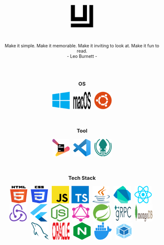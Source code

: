 <div align="center" >
    <img width="72" height="72"  src="https://github.com/ujon/ujon/blob/master/images/logo/ujon-v1.svg" />
</div>
<br/><br/>

<p align="center">Make it simple. Make it memorable. Make it inviting to look at. Make it fun to read.<br />- Leo Burnett -</p>
<br/><br/>

<h3 align="center">OS</h3>

<div align="center">
    <img src="https://github.com/ujon/ujon/blob/master/images/os/windows.svg" alt="windows"  width="56" height="56" />
    &nbsp;    
    <img src="https://github.com/ujon/ujon/blob/master/images/os/macOS.svg" alt="macOS" width="56" height="56" />
    &nbsp; 
    <img src="https://github.com/ujon/ujon/blob/master/images/os/ubuntu.svg" alt="ubuntu" width="56" height="56" />
</div>
<br/><br/>

<h3 align="center">Tool</h3>

<div align="center">
    <img src="https://github.com/ujon/ujon/blob/master/images/tool/jetbrains.svg" alt="jetbrains"  width="56" height="56" />
    &nbsp;    
    <img src="https://github.com/ujon/ujon/blob/master/images/tool/vscode.svg" alt="vscode" width="56" height="56" />
    &nbsp; 
    <img src="https://github.com/ujon/ujon/blob/master/images/tool/gitkraken.svg" alt="gitkraken" width="56" height="56" />
</div>
<br/><br/>

<h3 align="center">Tech Stack</h3>

<div align="center">
    <img src="https://github.com/ujon/ujon/blob/master/images/tech-stack/html5.svg" alt="html5"  width="56" height="56" />
    &nbsp;
    <img src="https://github.com/ujon/ujon/blob/master/images/tech-stack/css3.svg" alt="css3"  width="56" height="56" />
    &nbsp;
    <img src="https://github.com/ujon/ujon/blob/master/images/tech-stack/javascript.svg" alt="javascript"  width="56" height="56" />
    &nbsp;<img src="https://github.com/ujon/ujon/blob/master/images/tech-stack/typescript.svg" alt="typescript"  width="56" height="56" />
    &nbsp;
    <img src="https://github.com/ujon/ujon/blob/master/images/tech-stack/java.svg" alt="java"  width="56" height="56" />
    &nbsp;
    <img src="https://github.com/ujon/ujon/blob/master/images/tech-stack/dart.svg" alt="dart"  width="56" height="56" />
    &nbsp;
    <img src="https://github.com/ujon/ujon/blob/master/images/tech-stack/react.svg" alt="react"  width="56" height="56" />
    &nbsp;
    <img src="https://github.com/ujon/ujon/blob/master/images/tech-stack/redux.svg" alt="redux"  width="56" height="56" />
    &nbsp;
    <img src="https://github.com/ujon/ujon/blob/master/images/tech-stack/flutter.svg" alt="flutter"  width="56" height="56" />
    &nbsp;
    <img src="https://github.com/ujon/ujon/blob/master/images/tech-stack/nodejs.svg" alt="nodejs"  width="56" height="56" />
    &nbsp;
    <img src="https://github.com/ujon/ujon/blob/master/images/tech-stack/graphql.svg" alt="graphql"  width="56" height="56" />
    &nbsp;
    <img src="https://github.com/ujon/ujon/blob/master/images/tech-stack/spring.svg" alt="spring"  width="56" height="56" />
    &nbsp;
    <img src="https://github.com/ujon/ujon/blob/master/images/tech-stack/grpc.svg" alt="grpc"  width="56" height="56" />
    &nbsp;
    <img src="https://github.com/ujon/ujon/blob/master/images/tech-stack/mongodb.svg" alt="mongodb"  width="56" height="56" />
    &nbsp;
    <img src="https://github.com/ujon/ujon/blob/master/images/tech-stack/mysql.svg" alt="mysql"  width="56" height="56" />
    &nbsp;
    <img src="https://github.com/ujon/ujon/blob/master/images/tech-stack/oracle.svg" alt="oracle"  width="56" height="56" />
    &nbsp;
    <img src="https://github.com/ujon/ujon/blob/master/images/tech-stack/nginx.svg" alt="nginx"  width="56" height="56" />
    &nbsp;
    <img src="https://github.com/ujon/ujon/blob/master/images/tech-stack/docker.svg" alt="docker"  width="56" height="56" />
    &nbsp;
    <img src="https://github.com/ujon/ujon/blob/master/images/tech-stack/webpack.svg" alt="webpack"  width="56" height="56" />
</div>
<br/>
